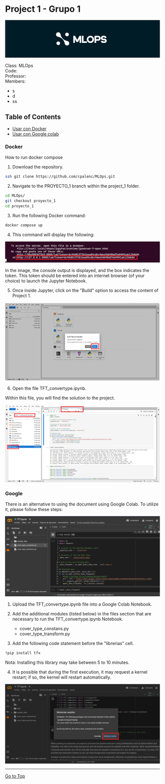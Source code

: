 # Project 1 - Grupo 1

![alt text](https://github.com/oecorrechag/MLOps/blob/main/images/logo.PNG)

Class: MLOps <br>
Code: <br>
Professor:  <br>
Members:

- s
- d
- ss

## Table of Contents

- [Usar con Docker](#Docker)
- [Usar con Google colab](#Google)

### Docker

How to run docker compose

1. Download the repository.

```bash
ssh git clone https://github.com/cpalenc/MLOps.git
```

2. Navigate to the PROYECTO_1 branch within the project_1 folder.

```bash
cd MLOps/
git checkout proyecto_1
cd proyecto_1
```

3. Run the following Docker command:

```bash
docker compose up
```

4. This command will display the following:

![alt text](https://github.com/oecorrechag/MLOps/blob/main/images/open_html.png)

In the image, the console output is displayed, and the box indicates the token. This token should be entered into an internet browser (of your choice) to launch the Jupyter Notebook.

5. Once inside Jupyter, click on the "Build" option to access the content of Project 1. 

![alt text](https://github.com/oecorrechag/MLOps/blob/main/images/open_jupyter.png)

6. Open the file TFT_convertype.ipynb.

Within this file, you will find the solution to the project. 

![alt text](https://github.com/oecorrechag/MLOps/blob/main/images/open_project.PNG)

### Google

There is an alternative to using the document using Google Colab. To utilize it, please follow these steps:

![alt text](https://github.com/oecorrechag/MLOps/blob/main/images/google.PNG)

1. Upload the TFT_convertype.ipynb file into a Google Colab Notebook.

2. Add the additional modules (listed below) in the files section that are necessary to run the TFT_convertype.ipynb Notebook.

    - cover_type_constans.py
    - cover_type_transform.py

3. Add the following code statement before the "librerias" cell.

```bash
!pip install tfx
```
Nota: Installing this library may take between 5 to 10 minutes.

4. It is possible that during the first execution, it may request a kernel restart; if so, the kernel will restart automatically.

![alt text](https://github.com/oecorrechag/MLOps/blob/main/images/google_kernel.PNG)

<hr>

[Go to Top](#Table-of-Contents)
